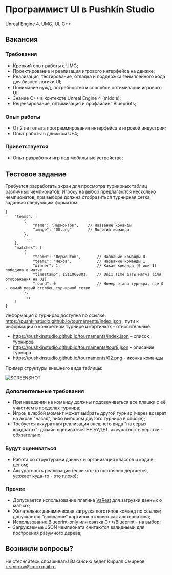 # Программист UI в Pushkin Studio

Unreal Engine 4, UMG, UI, C++

## Вакансия
### Требования

* Крепкий опыт работы с UMG;
* Проектирование и реализация игрового интерфейса на движке;
* Реализация, тестирование, отладка и поддержка геймплейного кода для бизнес-логики UI;
* Понимание нужд, потребностей и способов оптимизации игрового UI;
* Знание С++ в контексте Unreal Engine 4 (middle);
* Рецензирование, оптимизация и профайлинг Blueprints;

### Опыт работы

* От 2 лет опыта программирования интерфейса в игровой индустрии;
* Опыт работы с движком UE4;

### Приветствуется

* Опыт разработки игр под мобильные устройства;


## Тестовое задание

Требуется разработать экран для просмотра турнирных таблиц различных чемпионатов. Игроку на выбор предлагаются несколько чемпионатов, при выборе должна отобразиться турнирная сетка, заданная следующим форматом:

```
{
    "teams": [
        {
            "name": "Лермонтов",    // Название команды
            "image": "00.png"       // Логотип команды
        },
        ...
    ],
    "matches": [
        {
            "team0": "Лермонтов",       // Название команды 0
            "team1": "Чехов",           // Название команды 1
            "winner": 1,                // Какая команда (0 или 1) победила в матче
            "timestamp": 1511060001,    // Unix Time даты матча (для отображения на UI)
            "round": 0                  // Номер этапа турнира, где 0 - самый левый столбец турнирной сетки
        },
        ...
    ]
}
```

Информация о турнирах доступна по ссылке: https://pushkinstudio.github.io/tournaments/index.json , пути к информации о конкретном турнире и картинках - относительные.

* https://pushkinstudio.github.io/tournaments/index.json – список турниров
* https://pushkinstudio.github.io/tournaments/tour8.json – описание турнира
* https://pushkinstudio.github.io/tournaments/02.png - иконка команды

Пример структуры внешнего вида таблицы:

![SCREENSHOT](https://i.gyazo.com/26e42b2ce72beccd6b2fdf5782631199.png)

### Дополнительные требования

* При наведении на команду должны подсвечиваться все плашки с её участием в пределах турнира;
* Игрок в любой момент может выбрать другой турнир (через возврат на экран "назад", либо выбором другого турнира в списке);
* Требуется аккуратная реализация внешнего вида "на серых квадратах": дизайн оцениваться НЕ БУДЕТ, аккуратность вёрстки - обязательно;

### Будут оцениваться
* Работа со структурами данных и организация классов и кода в целом;
* Аккуратность реализации (если что-то постоянно дергается, уезжает куда-то - это плохо);

### Прочее

* Допускается использование плагина [VaRest](https://www.unrealengine.com/marketplace/en-US/slug/varest-plugin) для загрузки данных о матчах;
* Желательно: динамическая загрузка логотипов команд по ссылке;  допускается "вшивание" картинок в клиент как альтернатива;
* Использование Blueprint-only или связка C++/Blueprint - на выбор;
* Загружаемые JSON чемпионата считаются валидными для построения разумного дерева;

## Возникли вопросы?

Не стесняйтесь спрашивать! Вакансию ведёт Кирилл Смирнов <k.smirnov@corp.mail.ru>
